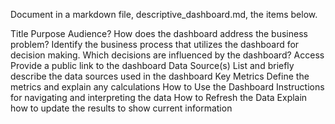 Document in a markdown file, descriptive_dashboard.md, the items below.

Title
Purpose
Audience?
How does the dashboard address the business problem?
Identify the business process that utilizes the dashboard for decision making.
Which decisions are influenced by the dashboard?
Access
Provide a public link to the dashboard
Data Source(s)
List and briefly describe the data sources used in the dashboard
Key Metrics
Define the metrics and explain any calculations
How to Use the Dashboard
Instructions for navigating and interpreting the data
How to Refresh the Data
Explain how to update the results to show current information
